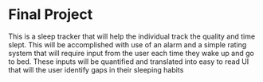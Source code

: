 # Final Project

This is a sleep tracker that will help the individual track the quality and time slept. This will be accomplished with use of an alarm and a simple rating system that will require input from the user each time they wake up and go to bed. These inputs will be quantified and translated into easy to read UI that will the user identify gaps in their sleeping habits
